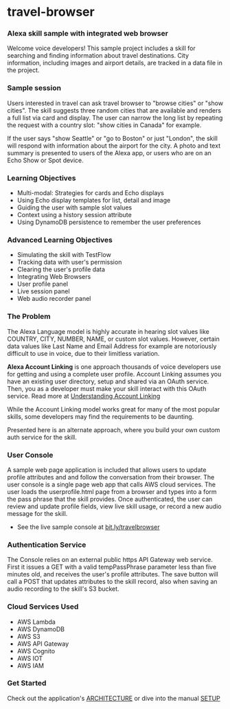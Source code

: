 # travel-browser
### Alexa skill sample with integrated web browser

Welcome voice developers!
This sample project includes a skill for searching and finding information about travel destinations.
City information, including images and airport details, are tracked in a data file in the project.

### Sample session
Users interested in travel can ask travel browser to "browse cities" or "show cities".
The skill suggests three random cities that are available and renders a full list via card and display.
The user can narrow the long list by repeating the request with a country slot:
"show cities in Canada" for example.

If the user says "show Seattle" or "go to Boston" or just "London", the skill will respond
 with information about the airport for the city.
 A photo and text summary is presented to users of the Alexa app,
 or users who are on an Echo Show or Spot device.


### Learning Objectives
* Multi-modal: Strategies for cards and Echo displays
* Using Echo display templates for list, detail and image
* Guiding the user with sample slot values
* Context using a history session attribute
* Using DynamoDB persistence to remember the user preferences


### Advanced Learning Objectives
* Simulating the skill with TestFlow
* Tracking data with user's permission
* Clearing the user's profile data
* Integrating Web Browsers
 * User profile panel
 * Live session panel
 * Web audio recorder panel

### The Problem
The Alexa Language model is highly accurate in hearing slot values like
COUNTRY, CITY, NUMBER, NAME, or custom slot values.
However, certain data values like Last Name and Email Address for example
are notoriously difficult to use in voice, due to their limitless variation.

**Alexa Account Linking** is one approach thousands of voice developers use for getting and using a complete user profile.
Account Linking assumes you have an existing user directory, setup and shared via an OAuth service.
Then, you as a developer must make your skill interact with this OAuth service.
Read more at [Understanding Account Linking](https://developer.amazon.com/docs/account-linking/understand-account-linking.html)

While the Account Linking model works great for many of the most popular skills,
some developers may find the requirements to be daunting.

Presented here is an alternate approach, where you build your own custom auth service for the skill.

### User Console
A sample web page application is included that allows users to update profile attributes and
and follow the conversation from their browser.
The user console is a single page web app that calls AWS cloud services.
The user loads the userprofile.html page from a browser and types into a form the pass phrase that the skill provides.
Once authenticated, the user can review and update profile fields, view live skill usage, or record a new audio message for the skill.

* See the live sample console at [bit.ly/travelbrowser](https://bit.ly/travelbrowser)

### Authentication Service
The Console relies on an external public https API Gateway web service.
First it issues a GET with a valid tempPassPhrase parameter less than five minutes old,
and receives the user's profile attributes.
The save button will call a POST that updates attributes to the skill record,
also when saving an audio recording to the skill's S3 bucket.


### Cloud Services Used
 * AWS Lambda
 * AWS DynamoDB
 * AWS S3
 * AWS API Gateway
 * AWS Cognito
 * AWS IOT
 * AWS IAM

### Get Started

Check out the application's [ARCHITECTURE](./tutorials/ARCHITECTURE.md) or dive into the manual [SETUP](./tutorials/SETUP.md)

